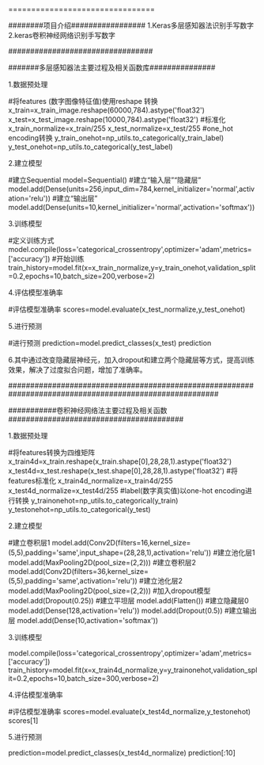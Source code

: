 ================================

########项目介绍#################
1.Keras多层感知器法识别手写数字
2.keras卷积神经网络识别手写数字

#################################

#######多层感知器法主要过程及相关函数库###############

1.数据预处理

#将features (数字图像特征值)使用reshape 转换
x_train=x_train_image.reshape(60000,784).astype('float32')
x_test=x_test_image.reshape(10000,784).astype('float32')
#标准化
x_train_normalize=x_train/255
x_test_normalize=x_test/255
#one_hot encoding转换
y_train_onehot=np_utils.to_categorical(y_train_label)
y_test_onehot=np_utils.to_categorical(y_test_label)

2.建立模型

#建立Sequential
model=Sequential()
#建立“输入层”“隐藏层”
model.add(Dense(units=256,input_dim=784,kernel_initializer='normal',activation='relu'))
#建立“输出层”
model.add(Dense(units=10,kernel_initializer='normal',activation='softmax'))

3.训练模型

#定义训练方式
model.compile(loss='categorical_crossentropy',optimizer='adam',metrics=['accuracy'])
#开始训练
train_history=model.fit(x=x_train_normalize,y=y_train_onehot,validation_split=0.2,epochs=10,batch_size=200,verbose=2)

4.评估模型准确率

#评估模型准确率
scores=model.evaluate(x_test_normalize,y_test_onehot)

5.进行预测

#进行预测
prediction=model.predict_classes(x_test)
prediction

6.其中通过改变隐藏层神经元，加入dropout和建立两个隐藏层等方式，提高训练效果，解决了过度拟合问题，增加了准确率。

########################################################################################################



###########卷积神经网络法主要过程及相关函数########################################

1.数据预处理

#将features转换为四维矩阵
x_train4d=x_train.reshape(x_train.shape[0],28,28,1).astype('float32')
x_test4d=x_test.reshape(x_test.shape[0],28,28,1).astype('float32')
#将features标准化
x_train4d_normalize=x_train4d/255
x_test4d_normalize=x_test4d/255
#label(数字真实值)以one-hot encoding进行转换
y_trainonehot=np_utils.to_categorical(y_train)
y_testonehot=np_utils.to_categorical(y_test)

2.建立模型

#建立卷积层1
model.add(Conv2D(filters=16,kernel_size=(5,5),padding='same',input_shape=(28,28,1),activation='relu'))
#建立池化层1
model.add(MaxPooling2D(pool_size=(2,2)))
#建立卷积层2
model.add(Conv2D(filters=36,kernel_size=(5,5),padding='same',activation='relu'))
#建立池化层2
model.add(MaxPooling2D(pool_size=(2,2)))
#加入dropout模型
model.add(Dropout(0.25))
#建立平坦层
model.add(Flatten())
#建立隐藏层0
model.add(Dense(128,activation='relu'))
model.add(Dropout(0.5))
#建立输出层
model.add(Dense(10,activation='softmax'))

3.训练模型

model.compile(loss='categorical_crossentropy',optimizer='adam',metrics=['accuracy'])
train_history=model.fit(x=x_train4d_normalize,y=y_trainonehot,validation_split=0.2,epochs=10,batch_size=300,verbose=2)

4.评估模型准确率

#评估模型准确率
scores=model.evaluate(x_test4d_normalize,y_testonehot)
scores[1]

5.进行预测

prediction=model.predict_classes(x_test4d_normalize)
prediction[:10]
